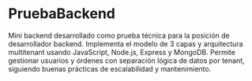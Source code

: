 # PruebaBackend
Mini backend desarrollado como prueba técnica para la posición de desarrollador backend. Implementa el modelo de 3 capas y arquitectura multitenant usando JavaScript, Node.js, Express y MongoDB. Permite gestionar usuarios y órdenes con separación lógica de datos por tenant, siguiendo buenas prácticas de escalabilidad y mantenimiento.
